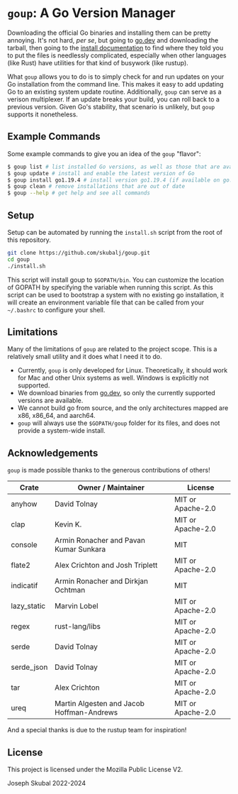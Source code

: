 `goup`: A Go Version Manager
============================

Downloading the official Go binaries and installing them can be pretty annoying.
It's not hard, _per se_, but going to [go.dev](https://go.dev) and downloading
the tarball, then going to the
[install documentation](https://go.dev/doc/install) to find where they told you
to put the files is needlessly complicated, especially when other languages
(like Rust) have utilities for that kind of busywork (like rustup).

What `goup` allows you to do is to simply check for and run updates on your Go
installation from the command line. This makes it easy to add updating Go to an
existing system update routine. Additionally, `goup` can serve as a verison
multiplexer. If an update breaks your build, you can roll back to a previous
version. Given Go's stability, that scenario is unlikely, but `goup` supports it
nonetheless.

## Example Commands

Some example commands to give you an idea of the `goup` "flavor":

```bash
$ goup list # list installed Go versions, as well as those that are available
$ goup update # install and enable the latest version of Go
$ goup install go1.19.4 # install version go1.19.4 (if available on go.dev)
$ goup clean # remove installations that are out of date
$ goup --help # get help and see all commands
```

## Setup

Setup can be automated by running the `install.sh` script from the root of this repository.

```bash
git clone https://github.com/skubalj/goup.git
cd goup
./install.sh
```

This script will install goup to `$GOPATH/bin`. You can customize the location of GOPATH by
specifying the variable when running this script. As this script can be used to bootstrap a system
with no existing go installation, it will create an environment variable file that can be called 
from your `~/.bashrc` to configure your shell.

## Limitations

Many of the limitations of `goup` are related to the project scope. This is a
relatively small utility and it does what I need it to do.

- Currently, `goup` is only developed for Linux. Theoretically, it should work
  for Mac and other Unix systems as well. Windows is explicitly not supported.
- We download binaries from [go.dev](https://go.dev/dl), so only the currently
  supported versions are available.
- We cannot build go from source, and the only architectures mapped are x86, 
  x86_64, and aarch64.
- `goup` will always use the `$GOPATH/goup` folder for its files, and does not
  provide a system-wide install.

## Acknowledgements

`goup` is made possible thanks to the generous contributions of others!

| Crate       | Owner / Maintainer                        | License           |
| ----------- | ----------------------------------------- | ----------------- |
| anyhow      | David Tolnay                              | MIT or Apache-2.0 |
| clap        | Kevin K.                                  | MIT or Apache-2.0 |
| console     | Armin Ronacher and Pavan Kumar Sunkara    | MIT               |
| flate2      | Alex Crichton and Josh Triplett           | MIT or Apache-2.0 |
| indicatif   | Armin Ronacher and Dirkjan Ochtman        | MIT               |
| lazy_static | Marvin Lobel                              | MIT or Apache-2.0 |
| regex       | rust-lang/libs                            | MIT or Apache-2.0 |
| serde       | David Tolnay                              | MIT or Apache-2.0 |
| serde_json  | David Tolnay                              | MIT or Apache-2.0 |
| tar         | Alex Crichton                             | MIT or Apache-2.0 |
| ureq        | Martin Algesten and Jacob Hoffman-Andrews | MIT or Apache-2.0 |

And a special thanks is due to the rustup team for inspiration!

## License

This project is licensed under the Mozilla Public License V2.

Joseph Skubal 2022-2024
